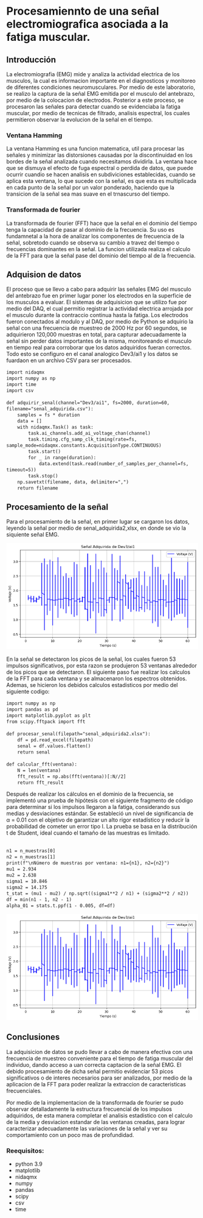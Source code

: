 # Procesamiennto de una señal electromiografica asociada a la fatiga muscular.
## Introducción
La electromiografia (EMG) mide y analiza la actividad electrica de los musculos, la cual es informacion importante en el diagnosticos y monitoreo de diferentes condiciones neuromusculares. Por medio de este laboratorio, se realizo la captura de la señal EMG emitida por el musculo del antebrazo, por medio de la colocacion de electrodos. Posterior a este proceso, se procesaron las señales para detectar cuando se evidenciaba la fatiga muscular, por medio de tecnicas de filtrado, analisis espectral, los cuales permitieron observar la evolucion de la señal en el tiempo.

### Ventana Hamming
La ventana Hamming es una funcion matematica, util para procesar las señales y minimizar las distorsiones causadas por la discontinuidad en los bordes de la señal analizada cuando necesitamos dividirla. La ventana hace que se dismuya el efecto de fuga espectral o perdida de datos, que puede ocurrir cuandio se hacen analisis en subdiviciones establecidas, cuando se aplica esta ventana, lo que sucede con la señal, es que esta es multiplicada en cada punto de la señal por un valor ponderado, haciendo que la transicion de la señal sea mas suave en el trnascurso del tiempo.

### Transformada de fourier
La transformada de fourier (FFT) hace que la señal en el dominio del tiempo tenga la capacidad de pasar al dominio de la frecuencia. Su uso es fundamnetal a la hora de analizar los componentes de frecuencia de la señal, sobretodo cuando se observa su cambio a travez del tiempo o frecuencias dominantes en la señal. La funcion utilizada realiza el calculo de la FFT para que la señal pase del dominio del tiempo al de la frecuencia.

## Adquision de datos
El proceso que se llevo a cabo para adquirir las señales EMG  del musculo del antebrazo fue en primer lugar poner los electrodos en la superficie de los musculos a evaluar. El sistemas de adquisicion que se utilizo fue por medio del DAQ, el cual permitio registrar la actividad electrica arrojada por el musculo durante la contraccio  continua hasta la fatiga. Los electrodos fueron conectados al modulo y al DAQ, por medio de Python se adquirio la señal con una frecuencia de muestreo de 2000 Hz por 60 segundos, se adquirieron 120,000 muestras en total, para capturar adecuadamente la señal sin perder datos importantes de la misma, monitoreando el musculo en tiempo real para corroborar que los datos adquiridos fueran correctos. Todo esto se configuro en el canal analogico Dev3/ai1 y los datos se fuardaon en un archivo CSV para ser procesados.

```pyton
import nidaqmx
import numpy as np
import time
import csv

def adquirir_senal(channel="Dev3/ai1", fs=2000, duration=60, filename="senal_adquirida.csv"):
    samples = fs * duration
    data = []
    with nidaqmx.Task() as task:
        task.ai_channels.add_ai_voltage_chan(channel)
        task.timing.cfg_samp_clk_timing(rate=fs, sample_mode=nidaqmx.constants.AcquisitionType.CONTINUOUS)
        task.start()
        for _ in range(duration):
            data.extend(task.read(number_of_samples_per_channel=fs, timeout=5))
        task.stop()
    np.savetxt(filename, data, delimiter=",")
    return filename
```

## Procesamiento de la señal
Para el procesamiento de la señal, en primer lugar se cargaron los datos, leyendo la señal por medio de senal_adquirida2,xlsx, en donde se vio la siquiente señal EMG. 

![](https://github.com/gaby2804/LAB4/blob/main/SENAL.png)

En la señal se detectaron los picos de la señal, los cuales fueron 53 impulsos significativos, por esta razon se produjeron 53 ventanas alrededor de los picos que se detectaron. El siguiente paso fue realizar los calculos de la FFT para cada ventana y se almacenaron los espectros obtenidos. Ademas, se  hicieron los debidos calculos estadisticos por medio del siguiente codigo:

```pyton
import numpy as np
import pandas as pd
import matplotlib.pyplot as plt
from scipy.fftpack import fft

def procesar_senal(filepath="senal_adquirida2.xlsx"):
    df = pd.read_excel(filepath)
    senal = df.values.flatten()
    return senal

def calcular_fft(ventana):
    N = len(ventana)
    fft_result = np.abs(fft(ventana))[:N//2]
    return fft_result
```
Después de realizar los cálculos en el dominio de la frecuencia, se implementó una prueba de hipótesis con el siguiente fragmento de código para determinar si los impulsos llegaron a la fatiga, considerando sus medias y desviaciones estándar. Se estableció un nivel de significancia de α = 0.01 con el objetivo de garantizar un alto rigor estadístico y reducir la probabilidad de cometer un error tipo I. La prueba se basa en la distribución t de Student, ideal cuando el tamaño de las muestras es limitado.
```pyton

n1 = n_muestras[0]
n2 = n_muestras[1] 
print(f"\nNúmero de muestras por ventana: n1={n1}, n2={n2}")
mu1 = 2.934
mu2 = 2.638
sigma1 = 10.846
sigma2 = 14.175
t_stat = (mu1 - mu2) / np.sqrt((sigma1**2 / n1) + (sigma2**2 / n2))
df = min(n1 - 1, n2 - 1)
alpha_01 = stats.t.ppf(1 - 0.005, df=df)

```
![](https://github.com/gaby2804/LAB4/blob/main/SENAL.png)


## Conclusiones

La adquisicion de datos se pudo llevar a cabo de manera efectiva con una frecuencia de muestreo conveniente para el tiempo de fatiga muscular del individuo, dando acceso a uan correcta captacion de la señal EMG. El debido procesamiento de dicha señal permitio evidenciar 53 picos significativos o de interes necesarios para ser analizados, por medio de la aplicacion de la FFT para poder realizar la extraccion de caracteristicas frecuenciales.

Por medio de la implementacion de la transformada de fourier se pudo observar detalladamente la estructura frecuencial de los impulsos adquiridos, de esta manera completar el analisis estadistico con el calculo de la media y desviacion estandar de las ventanas creadas, para lograr caracterizar adecuadamente las variaciones de la señal y ver su comportamiento con un poco mas de profundidad.


### Reequisitos:
- python 3.9
- matplotlib
- nidaqmx
- numpy
- pandas
- scipy
- csv
- time
